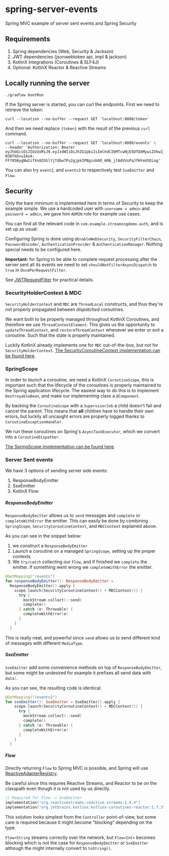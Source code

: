 # spring-server-events

Spring MVC example of server sent events and Spring Security

## Requirements

1. Spring dependencies (Web, Security & Jackson)
2. JWT dependencies (jsonwebtoken api, impl & jackson)
3. KotlinX Integrations (Coroutines & SLF4J)
4. Optional: KotlinX Reactor & Reactive Streams

## Locally running the server

```console
./gradlew bootRun
```

If the Spring server is started, you can curl the endpoints.
First we need to retrieve the token:

```console
curl --location --no-buffer --request GET 'localhost:8080/token'
```

And then we need replace `{token}` with the result of the previous `curl` command.

```console
curl --location --no-buffer --request GET 'localhost:8080/events' \
--header 'Authorization: Bearer eyJhbGciOiJIUzUxMiJ9.eyJzdWIiOiJhZG1pbiIsImlhdCI6MTcwNjE5OTQ4MywiZXhwIjoxNzA2MjE3NDgzfQ.xt6v-N38fkDvuIAsA-FF785BygNw2ifXn8ZGSlYjTdbw7Pu2gjpkIPBginb0O_6R6_jtAdVUsPaJfHYeUSDiag'
```

You can also try `event2`, and `events3` to respectively test `SseEmitter` and `Flow`.

## Security

Only the bare minimum is implemented here in terms of Security to keep the example simple.
We use a hardcoded user with `username = admin` and `password = admin`,
we gave him `ADMIN` role for example use cases.

You can find all the relevant code in `com.example.streamingdemo.auth`, and is set up as usual:

Configuring Spring is done using `@EnableWebSecurity`, `SecurityFilterChain`,
`PasswordEncoder`, `AuthenticationProvider` & `AuthenticationManager`. Nothing special needs to be configured here.

**Important:** for Spring to be able to complete request processing after the server sent all its events we need to
set `shouldNotFilterAsyncDispatch` to `true` in `OncePerRequestFilter`.

See [JWTRequestFilter](https://github.com/nomisRev/spring-server-events/blob/dd671b3dd8a750707451d171d9fd0c10ded1aaaf/src/main/kotlin/com/example/streamingdemo/auth/JWTRequestFilter.kt#L27)
for practical details.

### SecurityHolderContext & MDC

`SecurityHolderContext` and `MDC` are `ThreadLocal` constructs,
and thus they're not properly propagated between _dispatched_ coroutines.

We want both to be properly managed throughout KotlinX Coroutines,
and therefore we use `ThreadContextElement`. This gives us the opportunity to `updateThreadContext`,
and `restoreThreadContext` whenever we enter or exit a coroutine. Such that the state is properly maintained.

Luckily KotlinX already implements one for `MDC` out-of-the-box, but not for `SecurityHolderContext`.
[The SecurityCoroutineContext implementation can be found here](https://github.com/nomisRev/spring-server-events/blob/main/src/main/kotlin/com/example/streamingdemo/coroutines/SecurityCoroutineContext.kt).

### SpringScope

In order to _launch_ a coroutine, we need a KotlinX `CoroutineScope`,
this is important such that the lifecycle of the coroutines is properly maintained to the Spring application lifecycle.
The easiest way to do this is to implement `DestroyableBean`, and make our implementing class a `@Component`.

By backing the `CoroutineScope` with a `SupervisorJob` a child doesn't fail and cancel the parent.
This means that **all** children have to handle their own errors, but luckily all uncaught errors are properly logged
thanks to `CoroutineExceptionHandler`.

We run these coroutines on Spring's `AsyncTaskExecutor`, which we convert into a `CoroutineDispather`.

[The SpringScope implementation can be found here](https://github.com/nomisRev/spring-server-events/blob/main/src/main/kotlin/com/example/streamingdemo/coroutines/SpringScope.kt).

### Server Sent events

We have 3 options of sending server side events:

1. ResponseBodyEmitter
2. SseEmitter
3. KotlinX Flow

##### ResponseBodyEmitter

`ResponseBodyEmitter` allows us to `send` messages and `complete` or `completeWithError` the emitter.
This can easily be done by combining `SpringScope`, `SecurityCoroutineContext`, and `MDCContext` explained above.

As you can see in the snippet below:

1. we construct a `ResponseBodyEmitter`
2. Launch a coroutine on a managed `SpringScope`, setting up the proper contexts
3. We `try/catch` collecting our `Flow`, and if finished we `complete` the emitter.
   If something went wrong we `completeWithError` the emitter.

```kotlin
@GetMapping("/events")
fun responseBodyEmitter(): ResponseBodyEmitter =
  ResponseBodyEmitter().apply {
    scope.launch(SecurityCoroutineContext() + MDCContext()) {
      try {
        mockStream.collect(::send)
        complete()
      } catch (e: Throwable) {
        completeWithError(e)
      }
    }
  }
```

This is really neat, and powerful since `send` allows us to send different kind of messages with different `MediaType`.

##### SseEmitter

`SseEmitter` add some convenience methods on top of `ResponseBodyEmitter`,
but some might be undesired for example it prefixes all send data with `data:`.

As you can see, the resulting code is identical.

```kotlin
@GetMapping("/events2")
fun sseEmitter(): SseEmitter = SseEmitter().apply {
    scope.launch(SecurityCoroutineContext() + MDCContext()) {
      try {
        mockStream.collect(::send)
        complete()
      } catch (e: Throwable) {
        completeWithError(e)
      }
    }
  }
```

##### Flow

Directly returning `Flow` to Spring MVC is possible, and Spring will
use [ReactiveAdapterRegistry](https://docs.spring.io/spring-framework/docs/6.1.3/javadoc-api/org/springframework/core/ReactiveAdapterRegistry.html).

Be careful since this requires Reactive Streams, and Reactor to be on the classpath even though it is not used by us
directly.

```kotlin
// Required for Flow -> SseEmitter
implementation("org.reactivestreams:reactive-streams:1.0.4")
implementation("org.jetbrains.kotlinx:kotlinx-coroutines-reactor:1.7.3")
```

This solution looks simplest from the `Controller` point-of-view,
but some care is required because it might become "blocking" depending on the type.

`Flow<String` streams correctly over the network, but `Flow<Int>` becomes blocking which is not the case
for `ResponseBodyEmitter` or `SseEmitter` although the might internally convert to `toString()`.
